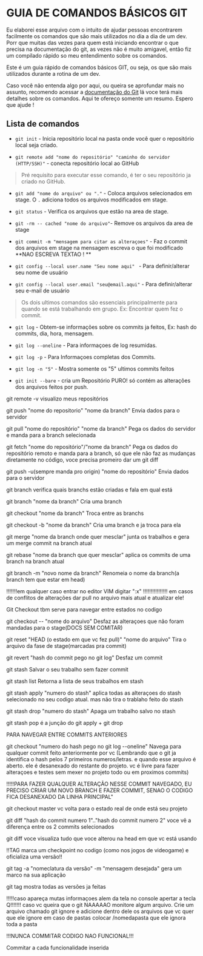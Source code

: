 # GUIA DE COMANDOS BÁSICOS GIT

Eu elaborei esse arquivo com o intuito de ajudar pessoas encontrarem facilmente os comandos que são mais utilizados no dia a dia de um dev. Porr que muitas das vezes para quem está iniciando encontrar o que precisa na documentação do git, as vezes não é muito amigavel, então fiz um compilado rápido so meu entendimento sobre os comandos.

Este é um guia rápido de comandos básicos GIT, ou seja, os que são mais utilizados durante a rotina de um dev.

 Caso você não entenda algo por aqui, ou queira se aprofundar mais no assunto, recomendo acessar a <a href= "https://git-scm.com/doc">documentação do Git<a> lá voce terá mais detalhes sobre os comandos. Aqui te ofereço somente um resumo. Espero que ajude !

## Lista de comandos

* ```git init``` - Inicia repositório local na pasta onde você quer o repositório local seja criado.

* ```git remote add "nome do repositório" "caminho do servidor (HTTP/SSH)"``` - conecta repositório local ao GitHub
> Pré requisito para executar esse comando, é ter o seu repositório ja criado no GitHub.

* ```git add "nome do arquivo" ou "."``` - Coloca arquivos selecionados em stage. O ```.``` adiciona todos os arquivos modificados em stage.

* ```git status``` - Verifica os arquivos que estão na area de stage.

* ```git -rm -- cached "nome do arquivo"```- Remove os arquivos da area de stage

* ```git commit -m "mensagem para citar as alteraçoes"``` - Faz o commit dos arquivos em stage na mensagem escreva o que foi modificado **NAO ESCREVA TEXTAO ! **

* ```git config --local user.name "Seu nome aqui" ``` - Para definir/alterar seu nome de usuário

* ```git config --local user.email "seu@email.aqui"``` - Para definir/alterar seu e-mail de usuário
> Os dois ultimos comandos são essenciais principalmente para quando se está trabalhando em grupo. Ex: Encontrar quem fez o commit.

* ```git log``` - Obtem-se informações sobre os commits ja feitos, Ex: hash do commits, dia, hora, mensagem.

* ```git log --oneline``` -  Para informaçoes  de log resumidas.
* ```git log -p``` - Para Informaçoes completas dos Commits.
* ```git log -n "5"``` - Mostra somente os "5" ultimos commits feitos
* ```git init --bare``` - cria um Repositório PURO! só contém as alterações dos arquivos feitos por push.



git remote -v								     visualizo meus repositórios

git push "nome do repositorio" "nome da branch"                              Envia dados para o servidor

git pull "nome do repositório" "nome da branch"				     Pega os dados do servidor e manda para a branch selecionada

git fetch "nome do repositório"/"nome da branch"			     Pega os dados do repositório remoto e manda para a 									     branch, só que ele não faz as mudanças diretamente 									     no código, voce precisa promeiro dar um git diff

git push -u(sempre manda pro origin) "nome do repositório"                   Envia dados para o servidor

git branch								     verifica quais branchs estão criadas e fala em qual está

git branch "nome da branch"                                                  Cria uma branch

git checkout "nome da branch"						     Troca entre as branchs

git checkout -b "nome da branch"					     Cria uma branch e ja troca para ela

git merge "nome da branch onde quer mesclar"				     junta os trabalhos e gera um merge commit na branch atual

git rebase "nome da branch que quer mesclar"				     aplica os commits de uma branch na branch atual

git branch -m "novo nome da branch"                                       Renomeia o nome da branch(a branch tem que estar em head)


!!!!!!!em qualquer caso entrar no editor VIM digitar ":x" !!!!!!!!!!!!!!!!
em casos de conflitos de alterações dar pull no arquivo mais atual e atualizar ele!

Git Checkout tbm serve para navegar entre estados no codigo

git checkout -- "nome do arquivo"					     Desfaz as alteraçoes que não foram mandadas para o stage(DOCS SEM COMITAR)

git reset "HEAD (o estado em que vc fez pull)" "nome do arquivo"             Tira o arquivo da fase de stage(marcadas pra commit)

git revert "hash do commit pego no git log"                                  Desfaz um commit

git stash								     Salvar o seu trabalho sem fazer commit

git stash list								     Retorna a lista de seus trabalhos em stash

git stash apply "numero do stash"                                            aplica todas as alteraçoes do stash selecionado no seu codigo atual. mas não tira o trablaho feito do stash

git stash drop "numero do stash"                                             Apaga um trabalho salvo no stash

git stash pop							             é a junção do git apply + git drop	

PARA NAVEGAR ENTRE COMMITS ANTERIORES


git checkout "numero do hash pego no git log --oneline"                     Navega para qualquer commit feito anteriormente por vc
(Lembrando que o git ja identifica o hash pelos 7 primeiros numeros/letras. 
e quando esse arquivo é aberto. ele é desanexado do restante do projeto. 
vc é livre para fazer alteraçoes e testes sem mexer no projeto todo ou em proximos commits)

!!!!!PARA FAZER QUALQUER ALTERAÇÃO NESSE COMMIT NAVEGADO, EU PRECISO CRIAR UM NOVO BRANCH E FAZER COMMIT, SENAO O CODIGO FICA DESANEXADO DA LINHA PRINCIPAL"

git checkout master 							    vc volta para o estado real de onde está seu projeto

git diff "hash do commit numero 1".."hash do commit numero 2"		    voce vê a diferença entre os 2 commits selecionados 

git diff								    voce visualiza tudo que voce alterou na head em que vc está usando


!!TAG marca um checkpoint no codigo (como nos jogos de videogame) e oficializa uma versão!!

git tag -a "nomeclatura da versão" -m "mensagem desejada"		    gera um marco na sua aplicação

git tag 								    mostra todas as versões ja feitas
			    
!!!!!caso apareça mutas informaçoes alem da tela no console apertar a tecla Q!!!!!!!
caso vc  queira que o git NAAAAAO monitore algum arquivo. Crie um arquivo chamado git ignore e adicione dentro dele os arquivos que vc quer que ele ignore
em caso de pastas colocar /nomedapasta que ele ignora toda a pasta

!!!NUNCA COMMITAR CODIGO NAO FUNCIONAL!!!

Commitar a cada funcionalidade inserida
